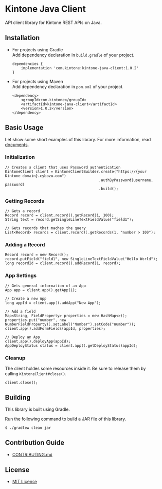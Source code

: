 # Kintone Java Client

API client library for Kintone REST APIs on Java.

## Installation

- For projects using Gradle  
    Add dependency declaration in `build.gradle` of your project.
    ```
    dependencies {
        implementation 'com.kintone:kintone-java-client:1.0.2'
    }
    ```
- For projects using Maven  
    Add dependency declaration in `pom.xml` of your project.
    ```
    <dependency>
        <groupId>com.kintone</groupId>
        <artifactId>kintone-java-client</artifactId>
        <version>1.0.2</version>
    </dependency>
  ```

## Basic Usage

Let show some short examples of this library.
For more information, read [documents](https://kintone.github.io/kintone-java-client/).

### Initialization

```
// Creates a client that uses Password authentication
KintoneClient client = KintoneClientBuilder.create("https://{your Kintone domain}.cybozu.com")
                                           .authByPassword(username, password)
                                           .build();
```

### Getting Records

```
// Gets a record
Record record = client.record().getRecord(1, 100);
String text = record.getSingleLineTextFieldValue("field1");

// Gets records that maches the query
List<Record> records = client.record().getRecords(1, "number > 100");
```

### Adding a Record

```
Record record = new Record();
record.putField("field1", new SingleLineTextFieldValue("Hello World");
long recordId = client.record().addRecord(1, record);
```

### App Settings

```
// Gets general information of an App
App app = client.app().getApp(1);

// Create a new App
long appId = client.app().addApp("New App");

// Add a field
Map<String, FieldProperty> properties = new HashMap<>();
properties.put("number", new NumberFieldProperty().setLabel("Number").setCode("number"));
client.app().addFormFields(appId, properties);

// Deploy an App
client.app().deployApp(appId);
AppDeployStatus status = client.app().getDeployStatus(appId);
```

### Cleanup

The client holdes some resources inside it.
Be sure to release them by calling `KintoneClient#close()`.

```
client.close();
```

## Building

This library is built using Gradle.

Run the following command to build a JAR file of this library.

```
$ ./gradlew clean jar
```

## Contribution Guide

- [CONTRIBUTING.md](CONTRIBUTING.md)

## License

- [MIT License](LICENSE)
